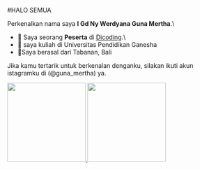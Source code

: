 #HALO SEMUA



Perkenalkan nama saya **I Gd Ny Werdyana Guna Mertha**.\

- 🌱 Saya seorang **Peserta** di [Dicoding](https://www.dicoding.com/).\
- 🌱 saya kuliah di Universitas Pendidikan Ganesha
- 🌱Saya berasal dari Tabanan, Bali

Jika kamu tertarik untuk berkenalan denganku, silakan ikuti akun istagramku di (@guna_mertha) ya.

<p align="left">
<a href="https://github.com/gunamertha2002">
  <img height="180em" src="https://github-readme-stats-eight-theta.vercel.app/api?username=gilangadhan&show_icons=true&theme=algolia&include_all_commits=true&count_private=true"/>
  <img height="180em" src="https://github-readme-stats-eight-theta.vercel.app/api/top-langs/?username=gilangadhan&layout=compact&langs_count=8&theme=algolia"/>
</a>
</p>
